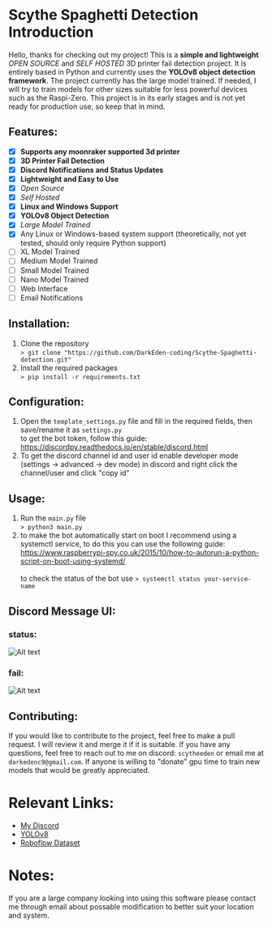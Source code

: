 # Scythe Spaghetti Detection Introduction

Hello, thanks for checking out my project! This is a **simple and lightweight** *OPEN SOURCE* and *SELF HOSTED* 3D printer fail detection project. It is entirely based in Python and currently uses the **YOLOv8 object detection framework**. The project currently has the large model trained. If needed, I will try to train models for other sizes suitable for less powerful devices such as the Raspi-Zero. This project is in its early stages and is not yet ready for production use, so keep that in mind.

## Features:
- [x] **Supports any moonraker supported 3d printer**
- [x] **3D Printer Fail Detection**
- [x] **Discord Notifications and Status Updates**
- [x] **Lightweight and Easy to Use**
- [x] *Open Source*
- [x] *Self Hosted*
- [x] **Linux and Windows Support**
- [x] **YOLOv8 Object Detection**
- [x] *Large Model Trained*
- [x] Any Linux or Windows-based system support (theoretically, not yet tested, should only require Python support)
- [ ] XL Model Trained
- [ ] Medium Model Trained
- [ ] Small Model Trained
- [ ] Nano Model Trained
- [ ] Web Interface
- [ ] Email Notifications

## Installation:
1. Clone the repository <br />
```> git clone "https://github.com/DarkEden-coding/Scythe-Spaghetti-detection.git"```
2. Install the required packages <br />
```> pip install -r requirements.txt```

## Configuration:
1. Open the `template_settings.py` file and fill in the required fields, then save/rename it as `settings.py` <br />
to get the bot token, follow this guide: https://discordpy.readthedocs.io/en/stable/discord.html
2. To get the discord channel id and user id enable developer mode (settings -> advanced -> dev mode) in discord and right click the channel/user and click "copy id"

## Usage:
1. Run the `main.py` file <br />
```> python3 main.py```
2. to make the bot automatically start on boot I recommend using a systemctl service, to do this you can use the following guide: https://www.raspberrypi-spy.co.uk/2015/10/how-to-autorun-a-python-script-on-boot-using-systemd/
<br /><br />
to check the status of the bot use ```> systemctl status your-service-name```

## Discord Message UI:
### status: <br />
![Alt text](readme_images/status.png?raw=true "Status Message")
<br />
### fail: <br />
![Alt text](readme_images/fail.png?raw=true "Fail Message")


## Contributing:
If you would like to contribute to the project, feel free to make a pull request. I will review it and merge it if it is suitable. If you have any questions, feel free to reach out to me on discord: `scytheeden` or email me at `darkedenc9@gmail.com`. If anyone is willing to "donate" gpu time to train new models that would be greatly appreciated.
# Relevant Links:
- [My Discord](https://discord.gg/users/806281289040396288)
- [YOLOv8](https://docs.ultralytics.com/)
- [Roboflow Dataset](https://universe.roboflow.com/dark-eden-nuheg/3d-printing-fail-detection)
# Notes:
If you are a large company looking into using this software please contact me through email about possable modification to better suit your location and system.
